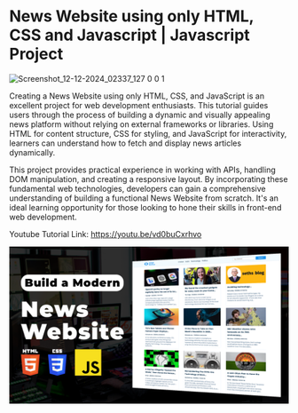 # News Website using only HTML, CSS and Javascript | Javascript Project

![Screenshot_12-12-2024_02337_127 0 0 1](https://github.com/user-attachments/assets/c31780d4-6ed2-448b-87ea-8450ab13175b)


Creating a News Website using only HTML, CSS, and JavaScript is an excellent project for web development enthusiasts. This tutorial guides users through the process of building a dynamic and visually appealing news platform without relying on external frameworks or libraries. Using HTML for content structure, CSS for styling, and JavaScript for interactivity, learners can understand how to fetch and display news articles dynamically.

This project provides practical experience in working with APIs, handling DOM manipulation, and creating a responsive layout. By incorporating these fundamental web technologies, developers can gain a comprehensive understanding of building a functional News Website from scratch. It's an ideal learning opportunity for those looking to hone their skills in front-end web development.

Youtube Tutorial Link: https://youtu.be/vd0buCxrhvo





![News Website](images/NewsWebsite.png)

